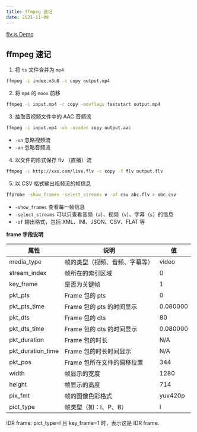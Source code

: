 ```yaml
---
title: ffmpeg 速记
date: 2021-11-08
---
```


[flv.js Demo](http://bilibili.github.io/flv.js/demo/)

## ffmpeg 速记

1. 将 `ts` 文件合并为 `mp4`

```bash
ffmpeg -i index.m3u8 -c copy output.mp4
```

2. 将 `mp4` 的 `moov` 前移

```bash
ffmpeg -i input.mp4 -c copy -movflags faststart output.mp4
```

3. 抽取音视频文件中的 AAC 音频流

```bash
ffmpeg -i input.mp4 -vn -acodec copy output.aac
```

- `-vn` 忽略视频流
- `-an` 忽略音频流

4. 以文件的形式保存 flv （直播）流

```bash
ffmpeg -i http://xxx.com/live.flv -c copy -f flv output.flv
```

5. 以 CSV 格式输出视频流的帧信息

```bash
ffprobe -show_frames -select_streams v -of csv abc.flv > abc.csv
```

- `-show_frames` 查看每一帧信息
- `-select_streams` 可以只查看音频（`a`）、视频（`v`）、字幕（`s`）的信息
- `-of` 输出格式，包括 XML、INI、JSON、CSV、FLAT 等

**frame 字段说明**

| 属性 | 说明 | 值 |
|---|---|---|
| media_type | 帧的类型（视频、音频、字幕等） | video |
| stream_index | 帧所在的索引区域 | 0 |
| key_frame | 是否为关键帧 | 1 |
| pkt_pts | Frame 包的 pts | 0 |
| pkt_pts_time | Frame 包的 pts 的时间显示 | 0.080000 |
| pkt_dts | Frame 包的 dts | 80 |
| pkt_dts_time | Frame 包的 dts 的时间显示 | 0.080000 |
| pkt_duration | Frame 包的时长 | N/A |
| pkt_duration_time | Frame 包的时长时间显示 | N/A |
| pkt_pos | Frame 包所在文件的偏移位置 | 344 |
| width | 帧显示的宽度 | 1280 |
| height | 帧显示的高度 | 714 |
| pix_fmt | 帧的图像色彩格式 | yuv420p |
| pict_type | 帧类型（如：I、P、B） | I |

IDR frame: pict_type=I 且 key_frame=1 时，表示这是 IDR frame.
